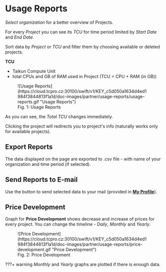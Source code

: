 
# **Usage Reports**

*Select organization* for a better overview of Projects.

For every *Project*  you can see its *TCU* for time period limited by *Start Date* and *End Date*.

Sort data by *Project* or *TCU* and filter them by choosing available or deleted projects.


**TCU**

* Taikun Compute Unit
* &#x20;total CPUs and GB of RAM used in Project (TCU = CPU + RAM (in GB))


<figure markdown>
  ![Usage Reports](https://cloud.tcpro.cz:30100/swift/v1/KEY_c5d050a1634d4ed1984f3844813f1a1d/doc-images/partner/usage-reports/usage-reports.gif "Usage Reports")
  <figcaption>Fig. 1: Usage Reports</figcaption>
</figure>


As you can see, the *Total TCU* changes immediately.

Clicking the project will redirects you to project's info (naturally works only for available projects).


## **Export Reports**

The data displayed on the page are exported to .csv file - with name of your organization and time period (if selected).


## **Send Reports to E-mail**

Use the button to send selected data to your mail (provided in [**My Profile**](../my-profile)).


## **Price Development**

Graph for **Price Development** shows decrease and increase of prices for every project. You can change the timeline - *Daily*, *Monthly* and *Yearly*.


<figure markdown>
  ![Price Development](https://cloud.tcpro.cz:30100/swift/v1/KEY_c5d050a1634d4ed1984f3844813f1a1d/doc-images/partner/usage-reports/price-development.gif "Price Development")
  <figcaption>Fig. 2: Price Development</figcaption>
</figure>


???+ warning
    *Monthly* and *Yearly* graphs are plotted if there is enough data.
